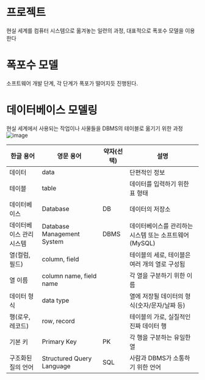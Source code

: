 # 프로젝트

현실 세계를 컴퓨터 시스템으로 옮겨놓는 일련의 과정, 대표적으로 폭포수 모델을 이용한다

# 폭포수 모델

소프트웨어 개발 단계, 각 단계가 폭포가 떨어지듯 진행된다.

# 데이터베이스 모델링

현실 세계에서 사용되는 작업이나 사물들을 DBMS의 테이블로 옮기기 위한 과정
![image](https://user-images.githubusercontent.com/102791105/201024180-4e51e0d4-41bd-439f-95eb-edf8c8559bf3.png)

| 한글 용어 | 영문 용어 | 약자(선택) | 설명 |
| --- | --- | --- | --- |
| 데이터 | data |  | 단편적인 정보 |
| 테이블 | table |  | 데이터를 입력하기 위한 표 형태 |
| 데이터베이스 | Database | DB | 데이터의 저장소 |
| 데이터베이스 관리 시스템 | Database Management System | DBMS | 데이터베이스를 관리하는 시스템 또는 소프트웨어(MySQL) |
| 열(컬럼, 필드) | column, field |  | 테이블의 세로, 테이블은 여러 개의 열로 구성됨 |
| 열 이름 | column name, field name |  | 각 열을 구분하기 위한 이름 |
| 데이터 형식 | data type |  | 열에 저장될 데이터의 형식(숫자/문자/날짜 등) |
| 행(로우, 레코드) | row, record |  | 테이블의 가로, 실질적인 진짜 데이터 행 |
| 기본 키 | Primary Key | PK | 각 행을 구분하는 유일한 열 |
| 구조화된 질의 언어 | Structured Query Language | SQL | 사람과 DBMS가 소통하기 위한 언어 |
